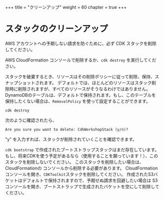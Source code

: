 +++
title = "クリーンアップ"
weight = 60
chapter = true
+++

# スタックのクリーンアップ
AWS アカウントへの予期しない請求を防ぐために、必ず CDK スタックを削除してください。

AWS CloudFormation コンソールで削除するか、`cdk destroy` を実行してください。

スタックを破棄するとき、リソースはその削除ポリシーに従って削除、保持、スナップショットされます。
デフォルトでは、ほとんどのリソースはスタック削除時に削除されますが、すべてのリソースがそうなるわけではありません。
DynamoDBのテーブルは、デフォルトで保持されます。もし、このテーブルを保持したくない場合は、`RemovalPolicy` を使って設定することができます。

```
cdk destroy
```

次のように確認されたら、

```text
Are you sure you want to delete: CdkWorkshopStack (y/n)?
```

"y" を入力すれば、スタックが削除されていくことを確認できます。

`cdk bootstrap` で作成されたブートストラップスタックはまだ存在しています。もし、将来CDKを使う予定があるなら（使用することを願っています！）、このスタックを削除しないでください。
このスタックを削除したい場合は、CloudFormationの コンソールから削除する必要があります。
CloudFormationコンソールを開き、`CDKToolkit`スタックを削除してください。
作成されたS3バケットはデフォルトで保持されますので、予期せぬ請求を回避したい場合は S3コンソールを開き、ブートストラップで生成されたバケットを空にして削除してください。
